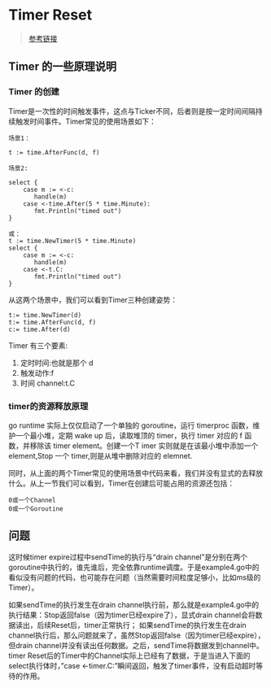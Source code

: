 # Timer Reset
> [参考链接](https://tonybai.com/2016/12/21/how-to-use-timer-reset-in-golang-correctly/)
## Timer 的一些原理说明
### Timer 的创建
Timer是一次性的时间触发事件，这点与Ticker不同，后者则是按一定时间间隔持续触发时间事件。Timer常见的使用场景如下：

```
场景1：

t := time.AfterFunc(d, f)

场景2:

select {
    case m := <-c:
       handle(m)
    case <-time.After(5 * time.Minute):
       fmt.Println("timed out")
}

或：
t := time.NewTimer(5 * time.Minute)
select {
    case m := <-c:
       handle(m)
    case <-t.C:
       fmt.Println("timed out")
}
```

从这两个场景中，我们可以看到Timer三种创建姿势：
```
t:= time.NewTimer(d)
t:= time.AfterFunc(d, f)
c:= time.After(d)
```

Timer 有三个要素:
1. 定时时间:也就是那个 d
2. 触发动作:f
3. 时间 channel:t.C
### timer的资源释放原理
go runtime 实际上仅仅启动了一个单独的 goroutine，运行 timerproc 函数，维护一个最小堆，定期 wake up 后，读取堆顶的 timer，执行 timer 对应的 f 函数，并移除该 timer element。创建一个T imer 实则就是在该最小堆中添加一个 element,Stop 一个 timer,则是从堆中删除对应的 elemnet.

同时，从上面的两个Timer常见的使用场景中代码来看，我们并没有显式的去释放什么。从上一节我们可以看到，Timer在创建后可能占用的资源还包括：

```
0或一个Channel
0或一个Goroutine
```

## 问题
这时候timer expire过程中sendTime的执行与“drain channel”是分别在两个goroutine中执行的，谁先谁后，完全依靠runtime调度。于是example4.go中的看似没有问题的代码，也可能存在问题（当然需要时间粒度足够小，比如ms级的Timer）。

如果sendTime的执行发生在drain channel执行前，那么就是example4.go中的执行结果：Stop返回false（因为timer已经expire了），显式drain channel会将数据读出，后续Reset后，timer正常执行；
如果sendTime的执行发生在drain channel执行后，那么问题就来了，虽然Stop返回false（因为timer已经expire），但drain channel并没有读出任何数据。之后，sendTime将数据发到channel中。timer Reset后的Timer中的Channel实际上已经有了数据，于是当进入下面的select执行体时，”case <-timer.C:”瞬间返回，触发了timer事件，没有启动超时等待的作用。

